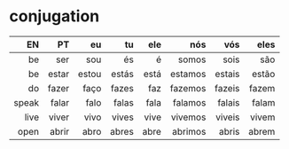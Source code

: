 # conjugation

|    EN |    PT |    eu |    tu |  ele |     nós |    vós |  eles |
| ----: | ----: | ----: | ----: | ---: | ------: | -----: | ----: |
|    be |   ser |   sou |    és |    é |   somos |   sois |   são |
|    be | estar | estou | estás | está | estamos | estais | estão |
|    do | fazer |  faço | fazes |  faz | fazemos | fazeis | fazem |
| speak | falar |  falo | falas | fala | falamos | falais | falam |
|  live | viver |  vivo | vives | vive | vivemos | viveis | vivem |
|  open | abrir |  abro | abres | abre | abrimos |  abris | abrem |

